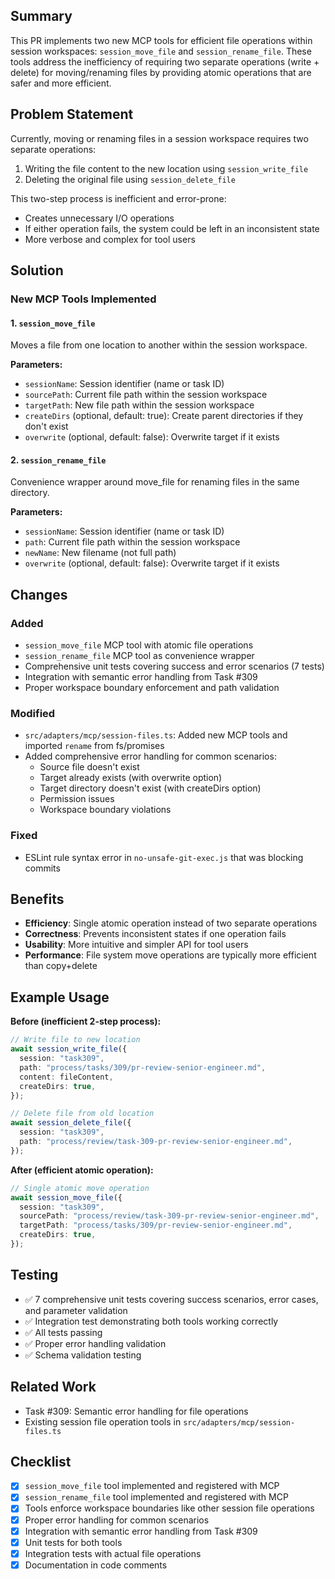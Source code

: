 ## Summary

This PR implements two new MCP tools for efficient file operations within session workspaces: `session_move_file` and `session_rename_file`. These tools address the inefficiency of requiring two separate operations (write + delete) for moving/renaming files by providing atomic operations that are safer and more efficient.

## Problem Statement

Currently, moving or renaming files in a session workspace requires two separate operations:

1. Writing the file content to the new location using `session_write_file`
2. Deleting the original file using `session_delete_file`

This two-step process is inefficient and error-prone:
- Creates unnecessary I/O operations
- If either operation fails, the system could be left in an inconsistent state
- More verbose and complex for tool users

## Solution

### New MCP Tools Implemented

#### 1. `session_move_file`
Moves a file from one location to another within the session workspace.

**Parameters:**
- `sessionName`: Session identifier (name or task ID)
- `sourcePath`: Current file path within the session workspace
- `targetPath`: New file path within the session workspace
- `createDirs` (optional, default: true): Create parent directories if they don't exist
- `overwrite` (optional, default: false): Overwrite target if it exists

#### 2. `session_rename_file`
Convenience wrapper around move_file for renaming files in the same directory.

**Parameters:**
- `sessionName`: Session identifier (name or task ID)
- `path`: Current file path within the session workspace
- `newName`: New filename (not full path)
- `overwrite` (optional, default: false): Overwrite target if it exists

## Changes

### Added
- `session_move_file` MCP tool with atomic file operations
- `session_rename_file` MCP tool as convenience wrapper
- Comprehensive unit tests covering success and error scenarios (7 tests)
- Integration with semantic error handling from Task #309
- Proper workspace boundary enforcement and path validation

### Modified
- `src/adapters/mcp/session-files.ts`: Added new MCP tools and imported `rename` from fs/promises
- Added comprehensive error handling for common scenarios:
  - Source file doesn't exist
  - Target already exists (with overwrite option)
  - Target directory doesn't exist (with createDirs option)
  - Permission issues
  - Workspace boundary violations

### Fixed
- ESLint rule syntax error in `no-unsafe-git-exec.js` that was blocking commits

## Benefits

- **Efficiency**: Single atomic operation instead of two separate operations
- **Correctness**: Prevents inconsistent states if one operation fails
- **Usability**: More intuitive and simpler API for tool users
- **Performance**: File system move operations are typically more efficient than copy+delete

## Example Usage

**Before (inefficient 2-step process):**
```typescript
// Write file to new location
await session_write_file({
  session: "task309",
  path: "process/tasks/309/pr-review-senior-engineer.md",
  content: fileContent,
  createDirs: true,
});

// Delete file from old location
await session_delete_file({
  session: "task309",
  path: "process/review/task-309-pr-review-senior-engineer.md",
});
```

**After (efficient atomic operation):**
```typescript
// Single atomic move operation
await session_move_file({
  session: "task309",
  sourcePath: "process/review/task-309-pr-review-senior-engineer.md",
  targetPath: "process/tasks/309/pr-review-senior-engineer.md",
  createDirs: true,
});
```

## Testing

- ✅ 7 comprehensive unit tests covering success scenarios, error cases, and parameter validation
- ✅ Integration test demonstrating both tools working correctly
- ✅ All tests passing
- ✅ Proper error handling validation
- ✅ Schema validation testing

## Related Work

- Task #309: Semantic error handling for file operations
- Existing session file operation tools in `src/adapters/mcp/session-files.ts`

## Checklist

- [x] `session_move_file` tool implemented and registered with MCP
- [x] `session_rename_file` tool implemented and registered with MCP
- [x] Tools enforce workspace boundaries like other session file operations
- [x] Proper error handling for common scenarios
- [x] Integration with semantic error handling from Task #309
- [x] Unit tests for both tools
- [x] Integration tests with actual file operations
- [x] Documentation in code comments